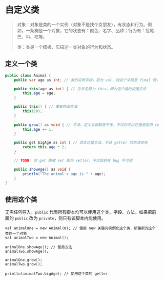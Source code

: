 # 自定义类

> 对象：对象是类的一个实例（对象不是找个女朋友），有状态和行为。例如，一条狗是一个对象，它的状态有：颜色、名字、品种；行为有：摇尾巴、叫、吃等。
>
> 类：类是一个模板，它描述一类对象的行为和状态。

## 定义一个类

```java
public class Animal {
    public var age as int; // 类的实例字段，若为 val，则这个字段是 final 的，不得再次修改

    public this(age as int) { // 方法名若为 this，即为这个类的构造方法
        this.age = age;
    }

    public this() { // 重载构造方法
        this(10);
    }
    
    public grow() as void { // 方法，定义与函数差不多，不过你可以在里面使用 this，代表当前对象
        this.age += 1;
    }

    public get bigAge as int { // 其实也是方法，不过 getter 的形式存在
        return this.age * 2;
    }

    // TODO: 将 get 换成 set 即为 setter，不过目前有 bug 不可用

    public showAge() as void { 
        println("The animal's age is " + age);
    }
}
```

## 使用这个类

无需任何导入。`public` 代表所有脚本均可以使用这个类、字段、方法。如果把前面的 `public` 改为 `private`，则只有该脚本内能使用。

```zenscript
val animalOne = new Animal(8); // 使用 new 关键词实例化这个类，新建新的这个类的一个对象
val animalTwo = new Animal();

animalOne.showAge(); // 使用方法
animalTwo.showAge();

animalOne.grow();
animalTwo.grow();

println(animalTwo.bigAge); // 使用这个类的 getter
```
